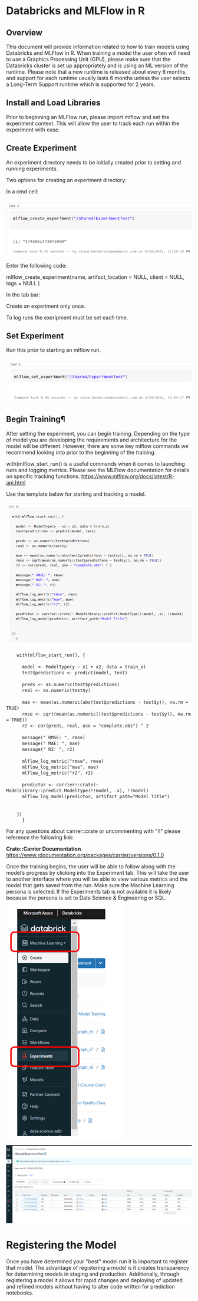 # Databricks and MLFlow in R

## Overview

This document will provide information related to how to train models using Databricks and MLFlow in R. When training a model the user often will need to use a Graphics Processing Unit (GPU), please make sure that the Databricks cluster is set up appropriately and is using an ML version of the runtime. Please note that a new runtime is released about every 6 months, and support for each runtime usually lasts 6 months unless the user selects a Long-Term Support runtime which is supported for 2 years.

## Install and Load Libraries

Prior to beginning an MLFlow run, please import mlflow and set the experiment context. This will allow the user to track each run within the experiment with ease.

## Create Experiment

An experiment directory needs to be initially created prior to setting and running experiments.

Two options for creating an experiment directory:

In a cmd cell:

![alt text](CreateExperiment.PNG)

Enter the following code:

mlflow_create_experiment(name,
  artifact_location = NULL,
  client = NULL,
  tags = NULL
)


In the tab bar:

Create an experiment only once.

To log runs the exeripment must be set each time.


## Set Experiment

Run this prior to starting an mlflow run.

![alt text](SetExperiment.PNG)


## Begin Training¶


After setting the experiment, you can begin training. Depending on the type of model you are developing the requirements and architecture for the model will be different. However, there are some key mlflow commands we recommend looking into prior to the beginning of the training.

with(mlflow_start_run() is a useful commands when it comes to launching runs and logging metrics. Please see the MLFlow documentation for details on specific tracking functions. https://www.mlflow.org/docs/latest/R-api.html

Use the template below for starting and tracking a model.

![alt text](start_mlflow.PNG)

        with(mlflow_start_run(), {
  
          model <- ModelType(y ~ x1 + x2, data = train_x)
          test$predictions <- predict(model, test)
  
          preds <- as.numeric(test$predictions)
          real <- as.numeric(test$y)

          mae <- mean(as.numeric(abs(test$predictions - test$y)), na.rm = TRUE)
          rmse <- sqrt(mean(as.numeric((test$predictions - test$y)), na.rm = TRUE))
          r2 <- cor(preds, real, use = "complete.obs") ^ 2

          message(" RMSE: ", rmse)
          message(" MAE: ", mae)
          message(" R2: ", r2)

          mlflow_log_metric("rmse", rmse)
          mlflow_log_metric("mae", mae)
          mlflow_log_metric("r2", r2)

          predictor <- carrier::crate(~ ModelLibrary::predict.ModelType(!!model, .x), !!model)
          mlflow_log_model(predictor, artifact_path="Model Title") 


        })
          }

For any questions about carrier::crate or uncommenting with "!!" please reference the following link:

**Crate::Carrier Documentation**
https://www.rdocumentation.org/packages/carrier/versions/0.1.0


Once the training begins, the user will be able to follow along with the model’s progress by clicking into the Experiment tab. This will take the user to another interface where you will be able to view various metrics and the model that gets saved from the run. Make sure the Machine Learning persona is selected. If the Experiments tab is not available it is likely because the persona is set to Data Science & Engineering or SQL.


![alt text](ExperimentTab.PNG)

![alt text](Experiments.PNG)


# Registering the Model

Once you have determined your "best" model run it is important to register that model. The advantage of registering a model is it creates transparency for determining models in staging and production. Additionally, through registering a model it allows for rapid changes and deploying of updated and refined models without having to alter code written for prediction notebooks. 


